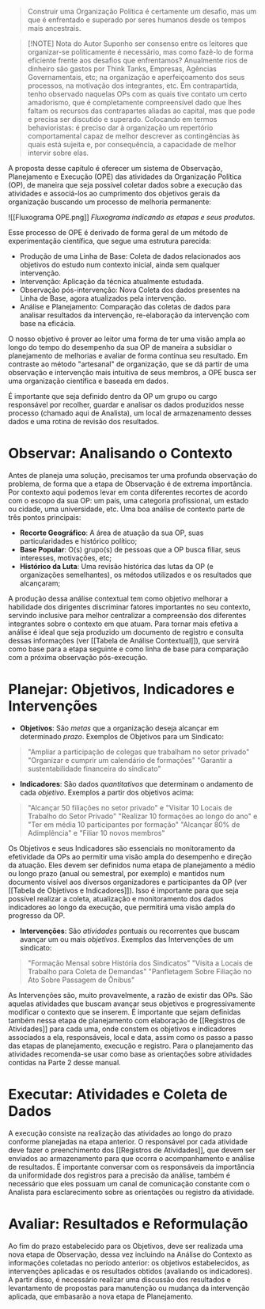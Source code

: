 > Construir uma Organização Política é certamente um desafio, mas um que é enfrentado e superado por seres humanos desde os tempos mais ancestrais. 

> [!NOTE] Nota do Autor
Suponho ser consenso entre os leitores que organizar-se politicamente é necessário, mas como fazê-lo de forma eficiente frente aos desafios que enfrentamos? Anualmente rios de dinheiro são gastos por Think Tanks, Empresas, Agências Governamentais, etc; na organização e aperfeiçoamento dos seus processos, na motivação dos integrantes, etc. Em contrapartida, tenho observado naquelas OPs com as quais tive contato um certo amadorismo, que é completamente compreensível dado que lhes faltam os recursos das contrapartes aliadas ao capital, mas que pode e precisa ser discutido e superado. Colocando em termos behavioristas: é preciso dar à organização um repertório comportamental capaz de melhor descrever as contingências às quais está sujeita e, por consequência, a capacidade de melhor intervir sobre elas.

A proposta desse capítulo é oferecer um sistema de Observação, Planejamento e Execução (OPE) das atividades da Organização Política (OP), de maneira que seja possível coletar dados sobre a execução das atividades e associá-los ao cumprimento dos objetivos gerais da organização buscando um processo de melhoria permanente:

![[Fluxograma OPE.png]]
*Fluxograma indicando as etapas e seus produtos.*

Esse processo de OPE é derivado de forma geral de um método de experimentação científica, que segue uma estrutura parecida:
* Produção de uma Linha de Base: Coleta de dados relacionados aos objetivos do estudo num contexto inicial, ainda sem qualquer intervenção.
* Intervenção: Aplicação da técnica atualmente estudada.
* Observação pós-intervenção: Nova Coleta dos dados presentes na Linha de Base, agora atualizados pela intervenção.
* Análise e Planejamento: Comparação das coletas de dados para analisar resultados da intervenção, re-elaboração da intervenção com base na eficácia.

O nosso objetivo é prover ao leitor uma forma de ter uma visão ampla ao longo do tempo do desempenho da sua OP de maneira a subsidiar o planejamento de melhorias e avaliar de forma contínua seu resultado. Em contraste ao método "artesanal" de organização, que se dá partir de uma observação e intervenção mais intuitiva de seus membros, a OPE busca ser uma organização científica e baseada em dados.

É importante que seja definido dentro da OP um grupo ou cargo responsável por recolher, guardar e analisar os dados produzidos nesse processo (chamado aqui de Analista), um local de armazenamento desses dados e uma rotina de revisão dos resultados. 
# Observar: Analisando o Contexto
Antes de planeja uma solução, precisamos ter uma profunda observação do problema, de forma que a etapa de Observação é de extrema importância. Por contexto aqui podemos levar em conta diferentes recortes de acordo com o escopo da sua OP: um país, uma categoria profissional, um estado ou cidade, uma universidade, etc. Uma boa análise de contexto parte de três pontos principais: 

* **Recorte Geográfico**: A área de atuação da sua OP, suas particularidades e histórico político;
* **Base Popular**: O(s) grupo(s) de pessoas que a OP busca filiar, seus interesses, motivações, etc;
* **Histórico da Luta**: Uma revisão histórica das lutas da OP (e organizações semelhantes), os métodos utilizados e os resultados que alcançaram;

A produção dessa análise contextual tem como objetivo melhorar a habilidade dos dirigentes discriminar fatores importantes no seu contexto, servindo inclusive para melhor centralizar a compreensão dos diferentes integrantes sobre o contexto em que atuam. Para tornar mais efetiva a análise é ideal que seja produzido um documento de registro e consulta dessas informações (ver [[Tabela de Análise Contextual]]), que servirá como base para a etapa seguinte e como linha de base para comparação com a próxima observação pós-execução.
# Planejar: Objetivos, Indicadores e Intervenções
* **Objetivos**: São *metas* que a organização deseja alcançar em determinado *prazo*. Exemplos de Objetivos para um Sindicato:
> "Ampliar a participação de colegas que trabalham no setor privado"
"Organizar e cumprir um calendário de formações"
"Garantir a sustentabilidade financeira do sindicato"

* **Indicadores**: São dados *quantitativos* que determinam o andamento de cada *objetivo*. Exemplos a partir dos objetivos acima:
>"Alcançar 50 filiações no setor privado" e "Visitar 10 Locais de Trabalho do Setor Privado"
"Realizar 10 formações ao longo do ano" e "Ter em média 10 participantes por formação"
"Alcançar 80% de Adimplência" e "Filiar 10 novos membros"

Os Objetivos e seus Indicadores são essenciais no monitoramento da efetividade da OPs ao permitir uma visão ampla do desempenho e direção da atuação. Eles devem ser definidos numa etapa de planejamento a médio ou longo prazo (anual ou semestral, por exemplo) e mantidos num documento visível aos diversos organizadores e participantes da OP (ver [[Tabela de Objetivos e Indicadores]]). Isso é importante para que seja possível realizar a coleta, atualização e monitoramento dos dados indicadores ao longo da execução, que permitirá uma visão ampla do progresso da OP. 

* **Intervenções**: São *atividades* pontuais ou recorrentes que buscam avançar um ou mais *objetivos*. Exemplos das Intervenções de um sindicato:
>"Formação Mensal sobre História dos Sindicatos"
"Visita a Locais de Trabalho para Coleta de Demandas"
"Panfletagem Sobre Filiação no Ato Sobre Passagem de Ônibus"

As Intervenções são, muito provavelmente, a razão de existir das OPs. São aquelas atividades que buscam avançar seus objetivos e progressivamente modificar o contexto que se inserem. É importante que sejam definidas também nessa etapa de planejamento com elaboração de [[Registros de Atividades]] para cada uma, onde constem os objetivos e indicadores associados a ela, responsáveis, local e data, assim como os passo a passo das etapas de planejamento, execução e registro. Para o planejamento das atividades recomenda-se usar como base as orientações sobre atividades contidas na Parte 2 desse manual.
# Executar: Atividades e Coleta de Dados
A execução consiste na realização das atividades ao longo do prazo conforme planejadas na etapa anterior. O responsável por cada atividade deve fazer o preenchimento dos [[Registros de Atividades]], que devem ser enviados ao armazenamento para que ocorra o acompanhamento e análise de resultados. É importante conversar com os responsáveis da importância da uniformidade dos registros para a precisão da análise, também é necessário que eles possuam um canal de comunicação constante com o Analista para esclarecimento sobre as orientações ou registro da atividade.
# Avaliar: Resultados e Reformulação
Ao fim do prazo estabelecido para os Objetivos, deve ser realizada uma nova etapa de Observação, dessa vez incluindo na Análise do Contexto as informações coletadas no período anterior: os objetivos estabelecidos, as intervenções aplicadas e os resultados obtidos (avaliando os indicadores). A partir disso, é necessário realizar uma discussão dos resultados e levantamento de propostas para manutenção ou mudança da intervenção aplicada, que embasarão a nova etapa de Planejamento. 